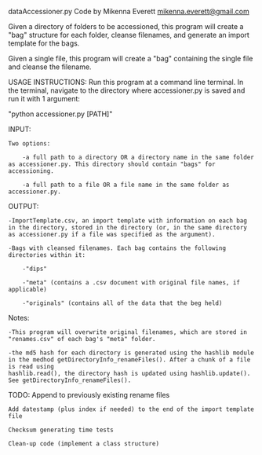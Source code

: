dataAccessioner.py
Code by Mikenna Everett
mikenna.everett@gmail.com

Given a directory of folders to be accessioned, this program will create a "bag" structure for each folder, cleanse filenames, and 
	generate an import template for the bags.

Given a single file, this program will create a "bag" containing the single file and cleanse the filename.

USAGE INSTRUCTIONS:
Run this program at a command line terminal. In the terminal, navigate to the directory where accessioner.py is saved and run it with 1 argument:

"python accessioner.py [PATH]"

INPUT:

	Two options:

		-a full path to a directory OR a directory name in the same folder as accessioner.py. This directory should contain "bags" for accessioning.

		-a full path to a file OR a file name in the same folder as accessioner.py.
OUTPUT:

	-ImportTemplate.csv, an import template with information on each bag in the directory, stored in the directory (or, in the same directory as accessioner.py if a file was specified as the argument).

	-Bags with cleansed filenames. Each bag contains the following directories within it:

		-"dips"

		-"meta" (contains a .csv document with original file names, if applicable)

		-"originals" (contains all of the data that the beg held)

Notes: 

	-This program will overwrite original filenames, which are stored in "renames.csv" of each bag's "meta" folder.

	-the md5 hash for each directory is generated using the hashlib module in the medhod getDirectoryInfo_renameFiles(). After a chunk of a file is read using 
	hashlib.read(), the directory hash is updated using hashlib.update(). See getDirectoryInfo_renameFiles().

TODO:
	Append to previously existing rename files
	
	Add datestamp (plus index if needed) to the end of the import template file
	
	Checksum generating time tests
	
	Clean-up code (implement a class structure)